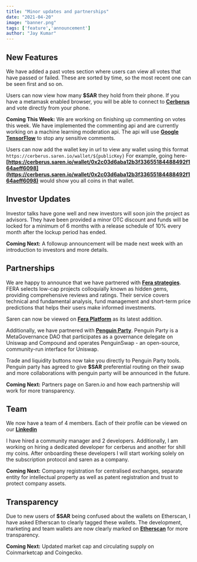 ```yaml
---
title: "Minor updates and partnerships"
date: "2021-04-20"
image: "banner.png"
tags: ['feature','announcement']
author: "Jay Kumar"
---
```


New Features
-----------
We have added a past votes section where users can view all votes that have passed or failed. These are sorted by time,
so the most recent one can be seen first and so on.

Users can now view how many **$SAR** they hold from their phone. If you have a metamask enabled browser, you will be
able to connect to **[Cerberus](https://cerberus.saren.io)** and vote directly from your phone.

**Coming This Week:** We are working on finishing up commenting on votes this week. We have implemented the commenting
api and are currently working on a machine learning moderation api. The api will use
**[Google TensorFlow](https://www.tensorflow.org/)** to stop any sensitive comments.

Users can now add the wallet key in url to view any wallet using this
format `https://cerberus.saren.io/wallet/${publicKey}`
For example, going
here- **[https://cerberus.saren.io/wallet/0x2c03d6aba12b3f33655184488492f164aeff6098](https://cerberus.saren.io/wallet/0x2c03d6aba12b3f33655184488492f164aeff6098)**
would show you all coins in that wallet.

Investor Updates
--------------
Investor talks have gone well and new investors will soon join the project as advisors. They have been provided a minor
OTC discount and funds will be locked for a minimum of 6 months with a release schedule of 10% every month after the
lockup period has ended.

**Coming Next:** A followup announcement will be made next week with an introduction to investors and more details.

Partnerships
--------------
We are happy to announce that we have partnered with **[Fera strategies](https://www.ferastrategies.com/)**. FERA
selects low-cap projects colloquially known as hidden gems, providing comprehensive reviews and ratings. Their service
covers technical and fundamental analysis, fund management and short-term price predictions that helps their users make
informed investments.

Saren can now be viewed on **[Fera Platform](https://feraplatform.com/)** as its latest addition.

Additionally, we have partnered with **[Penguin Party](https://penguinparty.eth.link/)**. Penguin Party is a
MetaGovernance DAO that participates as a governance delegate on Uniswap and Compound and operates PenguinSwap - an
open-source, community-run interface for Uniswap.

Trade and liquidity buttons now take you directly to Penguin Party tools. Penguin party has agreed to give **$SAR**
preferential routing on their swap and more collaborations with penguin party will be announced in the future.

**Coming Next:** Partners page on Saren.io and how each partnership will work for more transparency.

Team
--------------
We now have a team of 4 members. Each of their profile can be viewed on
our **[Linkedin](https://www.linkedin.com/company/saren-io/)**

I have hired a community manager and 2 developers. Additionally, I am working on hiring a dedicated developer for
cerberus and another for shill my coins. After onboarding these developers I will start working solely on the
subscription protocol and saren as a company.

**Coming Next:** Company registration for centralised exchanges, separate entity for intellectual property as well as
patent registration and trust to protect company assets.

Transparency
----------------
Due to new users of **$SAR** being confused about the wallets on Etherscan, I have asked Etherscan to clearly tagged
these wallets. The development, marketing and team wallets are now clearly marked
on **[Etherscan](https://etherscan.io/token/0xbd4a858139b155219e2c8d10135003fdef720b6b#balances)** for more
transparency.

**Coming Next:** Updated market cap and circulating supply on Coinmarketcap and Coingecko.
